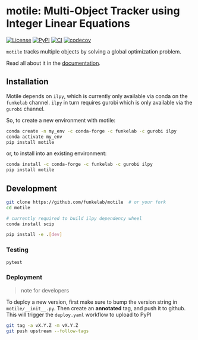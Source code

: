 # motile: Multi-Object Tracker using Integer Linear Equations

[![License](https://img.shields.io/pypi/l/motile.svg)](https://github.com/funkelab/motile/raw/main/LICENSE)
[![PyPI](https://img.shields.io/pypi/v/motile.svg)](https://pypi.org/project/motile)
[![CI](https://github.com/funkelab/motile/actions/workflows/ci.yaml/badge.svg)](https://github.com/funkelab/motile/actions/workflows/ci.yaml)
[![codecov](https://codecov.io/gh/funkelab/motile/branch/main/graph/badge.svg)](https://codecov.io/gh/funkelab/motile)

`motile` tracks multiple objects by solving a global optimization problem.

Read all about it in the [documentation](https://funkelab.github.io/motile/).

## Installation

Motile depends on `ilpy`, which is currently only available via
conda on the `funkelab` channel.  `ilpy` in turn requires
gurobi which is only available via the `gurobi` channel.

So, to create a new environment with motile:

```bash
conda create -n my_env -c conda-forge -c funkelab -c gurobi ilpy
conda activate my_env
pip install motile
```

or, to install into an existing environment:

```bash
conda install -c conda-forge -c funkelab -c gurobi ilpy
pip install motile
```

## Development

```sh
git clone https://github.com/funkelab/motile  # or your fork
cd motile

# currently required to build ilpy dependency wheel
conda install scip

pip install -e .[dev]
```

### Testing

```sh
pytest
```

### Deployment

> note for developers

To deploy a new version, first make sure to bump the version string in
`motile/__init__.py`.  Then create an **annotated** tag, and push it to github.
This will trigger the `deploy.yaml` workflow to upload to PyPI

```bash
git tag -a vX.Y.Z -m vX.Y.Z
git push upstream --follow-tags
```
